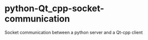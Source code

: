 # python-Qt_cpp-socket-communication
Socket communication between a python server and a Qt-cpp client
